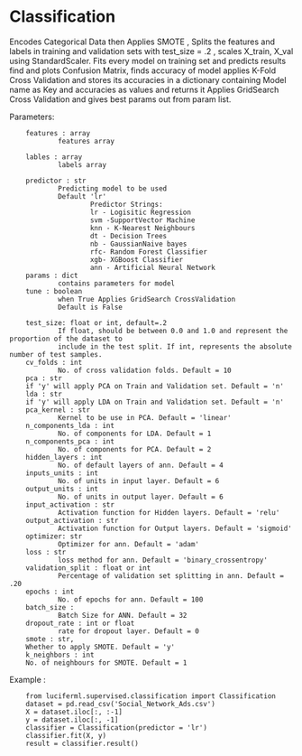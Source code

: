 
# Classification

Encodes Categorical Data then Applies SMOTE , Splits the features and labels in training and validation sets with test_size = .2 , scales X_train, X_val using StandardScaler.
Fits every model on training set and predicts results find and plots Confusion Matrix,
finds accuracy of model applies K-Fold Cross Validation
and stores its accuracies in a dictionary containing Model name as Key and accuracies as values and returns it
Applies GridSearch Cross Validation and gives best params out from param list.

Parameters:

        features : array 
                features array

        lables : array
                labels array

        predictor : str
                Predicting model to be used
                Default 'lr'
                        Predictor Strings:
                        lr - Logisitic Regression
                        svm -SupportVector Machine
                        knn - K-Nearest Neighbours
                        dt - Decision Trees
                        nb - GaussianNaive bayes
                        rfc- Random Forest Classifier
                        xgb- XGBoost Classifier
                        ann - Artificial Neural Network
        params : dict
                contains parameters for model
        tune : boolean  
                when True Applies GridSearch CrossValidation   
                Default is False

        test_size: float or int, default=.2
                If float, should be between 0.0 and 1.0 and represent the proportion of the dataset to 
                include in the test split. If int, represents the absolute number of test samples. 
        cv_folds : int
                No. of cross validation folds. Default = 10
        pca : str
        if 'y' will apply PCA on Train and Validation set. Default = 'n'
        lda : str
        if 'y' will apply LDA on Train and Validation set. Default = 'n'
        pca_kernel : str
                Kernel to be use in PCA. Default = 'linear'
        n_components_lda : int
                No. of components for LDA. Default = 1
        n_components_pca : int
                No. of components for PCA. Default = 2
        hidden_layers : int
                No. of default layers of ann. Default = 4
        inputs_units : int
                No. of units in input layer. Default = 6
        output_units : int
                No. of units in output layer. Default = 6
        input_activation : str 
                Activation function for Hidden layers. Default = 'relu'
        output_activation : str 
                Activation function for Output layers. Default = 'sigmoid'
        optimizer: str
                Optimizer for ann. Default = 'adam'
        loss : str
                loss method for ann. Default = 'binary_crossentropy'
        validation_split : float or int
                Percentage of validation set splitting in ann. Default = .20
        epochs : int
                No. of epochs for ann. Default = 100
        batch_size :
                Batch Size for ANN. Default = 32 
        dropout_rate : int or float
                rate for dropout layer. Default = 0 
        smote : str,
        Whether to apply SMOTE. Default = 'y'
        k_neighbors : int
        No. of neighbours for SMOTE. Default = 1

Example :

        from luciferml.supervised.classification import Classification
        dataset = pd.read_csv('Social_Network_Ads.csv')
        X = dataset.iloc[:, :-1]
        y = dataset.iloc[:, -1]
        classifier = Classification(predictor = 'lr')
        classifier.fit(X, y)
        result = classifier.result()
